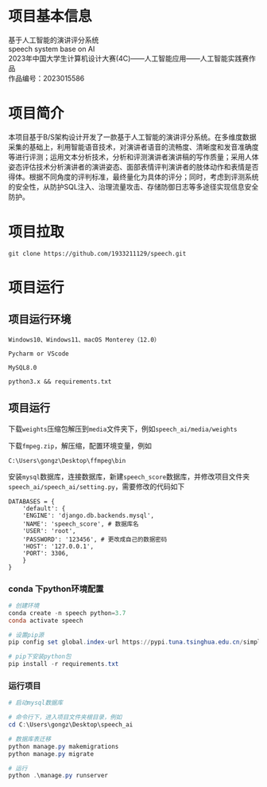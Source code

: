 # 项目基本信息

基于人工智能的演讲评分系统</br>
speech system base on AI</br>
2023年中国大学生计算机设计大赛(4C)——人工智能应用——人工智能实践赛作品</br>
作品编号：2023015586</br>

# 项目简介

本项目基于B/S架构设计开发了一款基于人工智能的演讲评分系统。在多维度数据采集的基础上，利用智能语音技术，对演讲者语音的流畅度、清晰度和发音准确度等进行评测；运用文本分析技术，分析和评测演讲者演讲稿的写作质量；采用人体姿态评估技术分析演讲者的演讲姿态、面部表情评判演讲者的肢体动作和表情是否得体。根据不同角度的评判标准，最终量化为具体的评分；同时，考虑到评测系统的安全性，从防护SQL注入、治理流量攻击、存储防御日志等多途径实现信息安全防护。

# 项目拉取

```shell
git clone https://github.com/1933211129/speech.git
```

# 项目运行

## 项目运行环境

`Windows10、Windows11、macOS Monterey（12.0）`

`Pycharm or VScode`

`MySQL8.0`

`python3.x && requirements.txt`

## 项目运行

下载`weights`压缩包解压到`media`文件夹下，例如`speech_ai/media/weights`


下载`fmpeg.zip`，解压缩，配置环境变量，例如
```
C:\Users\gongz\Desktop\ffmpeg\bin
```

安装`mysql`数据库，连接数据库，新建`speech_score`数据库，并修改项目文件夹 `speech_ai/speech_ai/setting.py`，需要修改的代码如下
```
DATABASES = {  
	'default': {  
	'ENGINE': 'django.db.backends.mysql',  
	'NAME': 'speech_score', # 数据库名
	'USER': 'root',  
	'PASSWORD': '123456', # 更改成自己的数据密码
	'HOST': '127.0.0.1',  
	'PORT': 3306,  
	}  
}

```

###  conda 下python环境配置

```powershell
# 创建环境
conda create -n speech python=3.7
conda activate speech

# 设置pip源
pip config set global.index-url https://pypi.tuna.tsinghua.edu.cn/simple

# pip下安装python包
pip install -r requirements.txt


```

### 运行项目

```powershell
# 启动mysql数据库

# 命令行下，进入项目文件夹根目录，例如
cd C:\Users\gongz\Desktop\speech_ai

# 数据库表迁移
python manage.py makemigrations
python manage.py migrate

# 运行
python .\manage.py runserver


```



